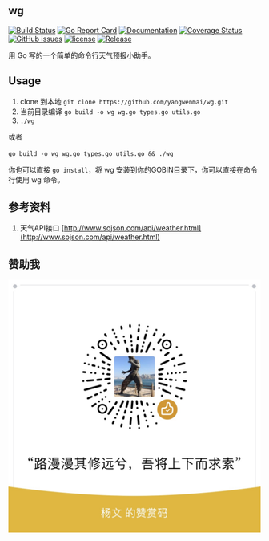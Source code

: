 ## wg 
[![Build Status](https://travis-ci.org/yangwenmai/wg.svg?branch=master)](https://travis-ci.org/yangwenmai/wg) [![Go Report Card](https://goreportcard.com/badge/github.com/yangwenmai/wg)](https://goreportcard.com/report/github.com/yangwenmai/wg)  [![Documentation](https://godoc.org/github.com/yangwenmai/wg?status.svg)](http://godoc.org/github.com/yangwenmai/wg) [![Coverage Status](https://coveralls.io/repos/github/yangwenmai/wg/badge.svg?branch=master)](https://coveralls.io/github/yangwenmai/wg?branch=master) [![GitHub issues](https://img.shields.io/github/issues/yangwenmai/wg.svg)](https://github.com/yangwenmai/wg/issues) [![license](https://img.shields.io/github/license/yangwenmai/wg.svg?maxAge=2592000)](https://github.com/yangwenmai/wg/LICENSE) [![Release](https://img.shields.io/github/release/yangwenmai/wg.svg?label=Release)](https://github.com/yangwenmai/wg/releases)

用 Go 写的一个简单的命令行天气预报小助手。

## Usage ##

1. clone 到本地 `git clone https://github.com/yangwenmai/wg.git`
2. 当前目录编译 `go build -o wg wg.go types.go utils.go`
3. `./wg`

或者

`go build -o wg wg.go types.go utils.go && ./wg`

你也可以直接 `go install`，将 wg 安装到你的GOBIN目录下，你可以直接在命令行使用 wg 命令。

## 参考资料 ##

1. 天气API接口 [http://www.sojson.com/api/weather.html](http://www.sojson.com/api/weather.html)

## 赞助我

![微信支付](./docs/wxpay.jpg)
